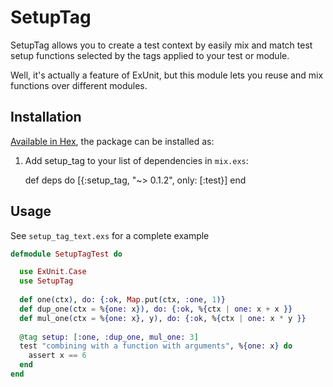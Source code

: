 # SetupTag

SetupTag allows you to create a test context by easily mix and match
test setup functions selected by the tags applied to your test or module.

Well, it's actually a feature of ExUnit, but this module lets you
reuse and mix functions over different modules.

## Installation

[Available in Hex](https://hex.pm/packages/setup_tag), the package can be installed as:

  1. Add setup_tag to your list of dependencies in `mix.exs`:

        def deps do
          [{:setup_tag, "~> 0.1.2", only: [:test}]
        end

## Usage

See `setup_tag_text.exs` for a complete example

```elixir
defmodule SetupTagTest do

  use ExUnit.Case
  use SetupTag
  
  def one(ctx), do: {:ok, Map.put(ctx, :one, 1)}
  def dup_one(ctx = %{one: x}), do: {:ok, %{ctx | one: x + x }}
  def mul_one(ctx = %{one: x}, y), do: {:ok, %{ctx | one: x * y }}
  
  @tag setup: [:one, :dup_one, mul_one: 3]
  test "combining with a function with arguments", %{one: x} do
    assert x == 6
  end
end
```
